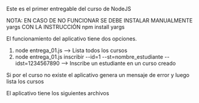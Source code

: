 Este es el primer entregable del curso de NodeJS

NOTA: EN CASO DE NO FUNCIONAR SE DEBE INSTALAR MANUALMENTE yargs CON LA INSTRUCCIÓN npm install yargs

El funcionamiento del aplicativo tiene dos opciones.

1. node entrega_01.js --> Lista todos los cursos
2. node entrega_01.js inscribir --id=1 --st=nombre_estudiante --idst=1234567890 --> Inscribe un estudiante en un curso creado

Si por el curso no existe el aplicativo genera un mensaje de error y luego lista los cursos

El aplicativo tiene los siguientes archivos
